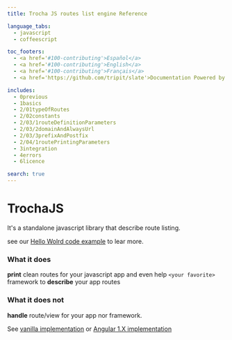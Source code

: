 ```yaml
---
title: Trocha JS routes list engine Reference

language_tabs:
  - javascript
  - coffeescript

toc_footers:
  - <a href='#100-contributing'>Español</a>
  - <a href='#100-contributing'>English</a>
  - <a href='#100-contributing'>Français</a>
  - <a href='https://github.com/tripit/slate'>Documentation Powered by Slate</a>

includes:
  - 0previous
  - 1basics
  - 2/01typeOfRoutes
  - 2/02constants
  - 2/03/1routeDefinitionParameters
  - 2/03/2domainAndAlwaysUrl
  - 2/03/3prefixAndPostfix
  - 2/04/1routePrintingParameters
  - 3integration
  - 4errors
  - 6licence

search: true
---
```


# TrochaJS
It's a standalone javascript library that describe route listing.

see our [Hello Wolrd code example](#101-intro-to-trocha-js) to lear more.

### What it does
**print** clean routes for your javascript app and even help `<your favorite>` framework to **describe** your app routes

### What it does not
**handle** route/view for your app nor framework.

See [vanilla implementation](#302-vanilla) or [Angular 1.X implementation](http://localhost:4567/#303-angular-1-x)
